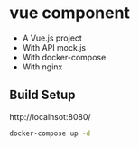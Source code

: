 # vue component

- A Vue.js project
- With API mock.js
- With docker-compose 
- With nginx

## Build Setup

http://localhsot:8080/

```sh
docker-compose up -d
```
